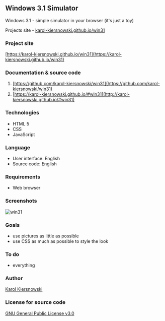 Windows 3.1 Simulator
---------------------
Windows 3.1 - simple simulator in your browser (it's just a toy)

Projects site - [karol-kiersnowski.github.io/win31](https://karol-kiersnowski.github.io/win31)

### Project site
[https://karol-kiersnowski.github.io/win31](https://karol-kiersnowski.github.io/win31)

### Documentation & source code
1. [https://github.com/karol-kiersnowski/win31](https://github.com/karol-kiersnowski/win31)
2. [https://karol-kiersnowski.github.io/#win31](http://karol-kiersnowski.github.io/#win31)

### Technologies
* HTML 5
* CSS
* JavaScript

### Language
* User interface: English
* Source code: English

### Requirements
* Web browser

### Screenshots
![win31](https://karol-kiersnowski.github.io/img/projects/win31.png)

### Goals
* use pictures as little as possible
* use CSS as much as possible to style the look

### To do
* everything

### Author
[Karol Kiersnowski](https://karol-kiersnowski.github.io)

### License for source code
[GNU General Public License v3.0](https://github.com/karol-kiersnowski/win31/blob/master/LICENSE)
